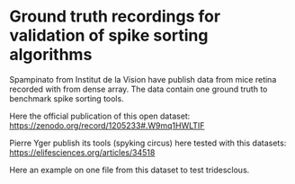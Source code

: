 Ground truth recordings for validation of spike sorting algorithms
=====================

Spampinato from Institut de la Vision have publish data from mice retina recorded with from dense array.
The data contain one ground truth to benchmark spike sorting tools.

Here the official publication of this open dataset:
https://zenodo.org/record/1205233#.W9mq1HWLTIF

Pierre Yger publish its tools (spyking circus) here tested with this datasets:
https://elifesciences.org/articles/34518


Here an example on one file from this dataset to test tridesclous.






